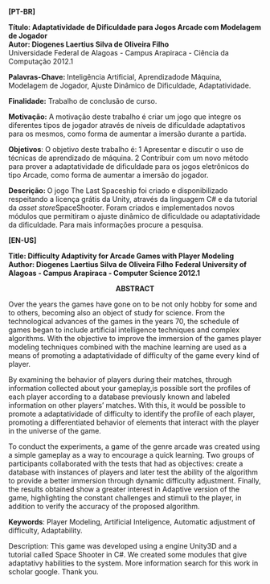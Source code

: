 <b>[PT-BR]</b>

<b>Título: Adaptatividade de Dificuldade para Jogos Arcade com Modelagem de Jogador</b><br>
<b>Autor: Diogenes Laertius Silva de Oliveira Filho</b>
<br>
Universidade Federal de Alagoas - Campus Arapiraca - Ciência da Computação 2012.1

<b> Palavras-Chave: </b>Inteligência Artificial, Aprendizadode Máquina, Modelagem de Jogador, Ajuste Dinâmico de Dificuldade, Adaptatividade.

<b>Finalidade:</b> Trabalho de conclusão de curso.

<b>Motivação:</b> A motivação deste trabalho é criar um jogo que integre os diferentes tipos de jogador através de níveis de dificuldade adaptativos para os mesmos, como forma de aumentar a imersão durante a partida.

<b>Objetivos</b>: O objetivo deste trabalho é:
  1 Apresentar e discutir o uso de técnicas de aprendizado de máquina.
  2 Contribuir com um novo método para prover a adaptatividade de dificuldade para os jogos eletrônicos do tipo Arcade, como forma de aumentar a imersão do jogador.
  
<b>Descrição: </b> O jogo The Last Spaceship foi criado e disponibilizado respeitando a licença grátis da Unity, através da linguagem C# e da tutorial da <i>asset store</i>SpaceShooter.
Foram criados e implementados novos módulos que permitiram o ajuste dinâmico de dificuldade ou adaptatividade da dificuldade. Para mais informações procure a pesquisa.

<b>[EN-US]</b>

<b>Title: Difficulty Adaptivity for Arcade Games with Player Modeling</b>
<b>Author: Diogenes Laertius Silva de Oliveira Filho</b>
<b> Federal University of Alagoas - Campus Arapiraca - Computer Science 2012.1 </b>

<center><b>ABSTRACT</b></center>
<p>Over the years the games have gone on to be not only hobby for some and to others, becoming also an object of study for science. From the technological advances of the games in the years 70, the schedule of games began to include artificial intelligence techniques and complex algorithms. With the objective to improve the immersion of the games player modeling techniques combined with the machine learning are used as a means of promoting a adaptatividade of difficulty of the game every kind of player.</p>

<p>By examining the behavior of players during their matches, through information collected about your gameplay,is possible sort the profiles of each player according to a database previously known and labeled information on other players’ matches. With this, it would be possible to promote a adaptatividade of difficulty to identify the profile of each player, promoting a differentiated behavior of elements that interact with the player in the universe of the game.</p>

<p>To conduct the experiments, a game of the genre arcade was created using a simple gameplay as a way to encourage a quick learning. Two groups of participants collaborated with the tests that had as objectives: create a database with instances of players and later test the ability of the algorithm to provide a better immersion through dynamic difficulty adjustment. Finally, the results obtained show a greater interest in Adaptive version of the game, highlighting the constant challenges and stimuli to the player, in addition to verify the accuracy of the proposed algorithm.</p>

<b>Keywords</b>: Player Modeling, Artificial Inteligence, Automatic adjustment of difficulty, Adaptability.

Description: This game was developed using a engine Unity3D and a tutorial called Space Shooter in C#. We created some modules that give adaptativy habilities to the system. More information search for this work in scholar google. Thank you.
